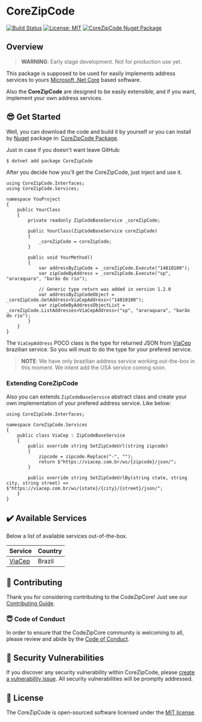 # CoreZipCode

[![Build Status](https://travis-ci.com/danilolutz/CoreZipCode.svg?branch=master)](https://travis-ci.com/danilolutz/CoreZipCode)
[![License: MIT](https://img.shields.io/badge/License-MIT-428f7e.svg)](https://opensource.org/licenses/MIT)
[![CoreZipCode Nuget Package](https://img.shields.io/nuget/v/CoreZipCode.svg)](https://www.nuget.org/packages/CoreZipCode/)

## Overview

> **WARNING**: Early stage development. Not for production use yet.

This package is supposed to be used for easily implements address services to yours [Microsoft .Net Core](https://dotnet.github.io/) based software.

Also the **CoreZipCode** are designed to be easily extensible, and if you want, implement your own address services.

## :sunglasses: Get Started

Well, you can download the code and build it by yourself or you can install by [Nuget](https://www.nuget.org) package in: [CoreZipCode Package](https://www.nuget.org/packages/CoreZipCode/).

Just in case if you doesn't want leave GitHub:

```bash
$ dotnet add package CoreZipCode
```

After you decide how you'll get the CoreZipCode, just inject and use it.

```CSharp
using CoreZipCode.Interfaces;
using CoreZipCode.Services;

namespace YouProject
{
    public YourClass
    {
        private readonly ZipCodeBaseService _coreZipCode;

        public YourClass(ZipCodeBaseService coreZipCode)
        {
            _coreZipCode = coreZipCode;
        }

        public void YourMethod() 
        {
            var addressByZipCode = _coreZipCode.Execute("14810100");
            var zipCodeByAddress = _coreZipCode.Execute("sp", "araraquara", "barão do rio");

            // Generic type return was added in version 1.2.0
            var addressByZipCodeObject = _coreZipCode.GetAddress<ViaCepAddress>("14810100");
            var zipCodeByAddressObjectList = _coreZipCode.ListAddresses<ViaCepAddress>("sp", "araraquara", "barão do rio");
        }
    }
}
```

The `ViaCepAddress` POCO class is the type for returned JSON from [ViaCep](https://viacep.com.br) brazilian service. So you will must to do the type for your prefered service.

> **NOTE**: We have only brazilian address service working out-the-box in this moment. We intent add the USA service coming soon.

### Extending CoreZipCode

Also you can extends ```ZipCodeBaseService``` abstract class and create your own implementation of your prefered address service. Like below:

```CSharp
using CoreZipCode.Interfaces;

namespace CoreZipCode.Services
{
    public class ViaCep : ZipCodeBaseService
    {
        public override string SetZipCodeUrl(string zipcode)
        {
            zipcode = zipcode.Replace("-", "");
            return $"https://viacep.com.br/ws/{zipcode}/json/";
        }

        public override string SetZipCodeUrlBy(string state, string city, string street) => $"https://viacep.com.br/ws/{state}/{city}/{street}/json/";
    }
}
```

## :heavy_check_mark: Available Services

Below a list of available services out-of-the-box.

| Service | Country |
| ------------- | -------- |
| [ViaCep](https://viacep.com.br) | Brazil |

## :construction_worker: Contributing

Thank you for considering contributing to the CodeZipCore! Just see our [Contributing Guide](CONTRIBUTING.md).

### :innocent: Code of Conduct

In order to ensure that the CodeZipCore community is welcoming to all, please review and abide by the [Code of Conduct](CODE_OF_CONDUCT.md).

## :rotating_light: Security Vulnerabilities

If you discover any security vulnerability within CoreZipCode, please [create a vulnerability issue](https://github.com/danilolutz/CoreZipCode/issues/new?labels=security%20vulnerabilities). All security vulnerabilities will be promptly addressed.

## :scroll: License

The CoreZipCode is open-sourced software licensed under the [MIT license](https://opensource.org/licenses/MIT).
